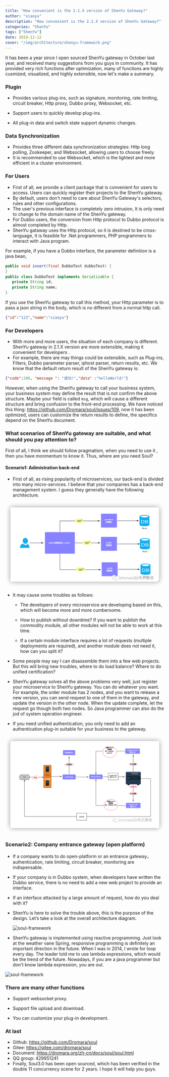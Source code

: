 ```yaml
---
title: "How convenient is the 2.1.X version of ShenYu Gateway?"
author: "xiaoyu"
description: "How convenient is the 2.1.X version of ShenYu Gateway?"
categories: "ShenYu"
tags: ["ShenYu"]
date: 2019-12-12
cover: "/img/architecture/shenyu-framework.png"
---
```


It has been a year since I open sourced ShenYu gateway in October last year, and received many suggestions from you guys in community. It has provided very rich functions after optimization, many of functions are highly cusmized, visualized, and highly extensible, now let's make a summary. 

### Plugin

- Provides various plug-ins, such as signature, monitoring, rate limiting, circuit breaker, Http proxy, Dubbo proxy, Websocket, etc.

- Support users to quickly develop plug-ins. 

- All plug-in data and switch state support dynamic changes. 

### Data Synchronization 

- Provides three different data synchronization strategies: Http long polling, Zookeeper, and Websocket, allowing users to choose freely.
- It is recommended to use Websocket, which is the lightest and more efficient in a cluster environment.

### For Users

- First of all, we provide a client package that is convenient for users to access. Users can quickly register their projects to the ShenYu gateway.
- By default, users don't need to care about ShenYu Gateway's selectors, rules and other configurations.
- The user's previous interface is completely zero intrusion, It is only need to change to the domain name of the ShenYu gateway.
-  For Dubbo users, the conversion from Http protocol to Dubbo protocol is almost completed by Http.
- ShenYu gataway uses the Http protocol, so it is destined to be cross-language, It is feasible for .Net programmers, PHP programmers to interact with Java program.

For example, if you have a Dubbo interface, the parameter definition is a java bean,
```java
public void insert(final DubboTest dubboTest) {
}
public class DubboTest implements Serializable {
   private String id;
   private String name;
}
```
If you use the ShenYu gateway to call this method, your Http parameter is to pass a json string in the body, which is no different from a normal http call.
```json
{"id":"123","name":"xiaoyu"}
```

### For Developers

- With more and more users, the situation of each company is different. ShenYu gateway in 2.1.X version are more extensible, making it convenient for developers .
- For example, there are may things could be extensible, such as Plug-ins, Filters, Dubbo parameter parser, iphost parser, return results, etc. We know that the default return result of the ShenYu gateway is: 

```json
{"code":200, "message ": "成功!","data" :"helloWorld!"}
```

However, when using the ShenYu gateway to call your business system, your business system may define the result that is not confirm the above structure. Maybe your field is called `msg`, which will cause a different structure and bring confusion to the front-end processing. We have noticed this thing: https://github.com/Dromara/soul/issues/109, now it has been optimized, users can customize the return results to define, the specifics depend on the ShenYu document.

### What scenarios of ShenYu gateway are suitable, and what should you pay attention to?

First of all, I think we should follow pragmatism, when you need to use it , then you have monmentum to know it. Thus, where are you need Soul?

#### Scenario1: Adimistration back-end

- First of all, as rising popularity of microservices, our back-end is divided into many micro-services. I believe that your companies has a back-end management system. I guess they generally have the following architecture.

![soul-rpc](soul-rpc.png)

- It may cause some troubles as follows:
  - The developers of every microservice are developing based on this, which will become more and more cumbersome.

  - How to publish without downtime? If you want to publish the commodity module, all other modules will not be able to work at this time.

  - If a certain module interface requires a lot of requests (multiple deployments are required), and another module does not need it, how can you split it?

- Some people may say I can disassemble them into a few web projects. But this will bring new troubles, where to do load balance? Where to do unified certification? 
- ShenYu gateway solves all the above problems very well, just register your microservice to ShenYu gateway. You can do whatever you want. For example, the order module has 2 nodes, and you want to release a new version, you can send request to one of them in the gateway, and update the version in the other node. When the update complete, let the request go though both two nodes. So Java programmer can also do the jod of system operation engineer.
- If you need unified authentication, you only need to add an authentication plug-in suitable for your business to the gateway.

![soul-admin](soul-admin.png)

### Scenario2: Company entrance gateway (open platform)

- If a company wants to do open-platform or an entrance gateway， authentication, rate limiting, circuit breaker, monitoring are indispensable.

- If your company is in Dubbo system, when developers have written the Dubbo service, there is no need to add a new web project to provide an interface.

- If an interface attacked by a large amount of request, how do you deal with it?

- ShenYu is here to solve the trouble above, this is the purpose of the design. Let’s take a look at the overall architecture diagram. 

  ![soul-framework](shenyu-framework.png)

- ShenYu gateway is implemented using reactive programming.  Just look at the weather vane Spring, responsive programming is definitely an important direction in the future. When I was in 2014, I wrote for loop  every day. The leader told me to use lambda expressions, which would be the trend of the future. Nowadays, if you are a java programmer but don't know lambda expression, you are out.

![soul-framework](shenyu-framework.png)

### There are many other functions

- Support websocket proxy.
- Support file upload and download.

- You can customize your plug-in development. 

### At last

- Github: https://github.com/Dromara/soul
- Gitee: https://gitee.com/dromara/soul
- Document: https://dromara.org/zh-cn/docs/soul/soul.html
- QQ group: 429951241
- Finally, Soul3.0 has been open sourced, which has been verified in the double 11 concurrency scene for 2 years. I hope It will help you guys.
